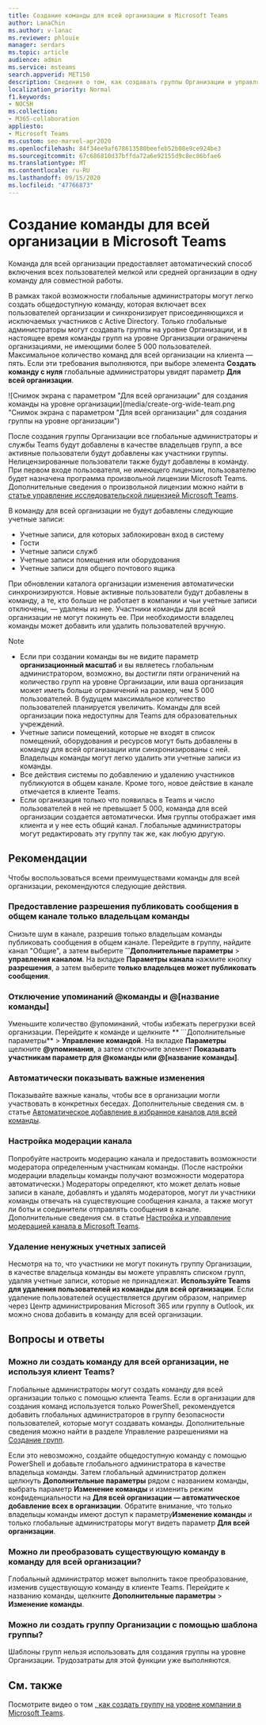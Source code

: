 ```yaml
---
title: Создание команды для всей организации в Microsoft Teams
author: LanaChin
ms.author: v-lanac
ms.reviewer: phlouie
manager: serdars
ms.topic: article
audience: admin
ms.service: msteams
search.appverid: MET150
description: Сведения о том, как создавать группы Организации и управлять ими в Teams, чтобы обеспечить автоматическое взаимодействие всех пользователей в организациях с небольшим и средним размером.
localization_priority: Normal
f1.keywords:
- NOCSH
ms.collection:
- M365-collaboration
appliesto:
- Microsoft Teams
ms.custom: seo-marvel-apr2020
ms.openlocfilehash: 84f34ee9af678613580beefeb52b08e9ce924be3
ms.sourcegitcommit: 67c686810d37bffda72a6e92155d9c8ec86bfae6
ms.translationtype: MT
ms.contentlocale: ru-RU
ms.lasthandoff: 09/15/2020
ms.locfileid: "47766873"
---
```

# <a name="create-an-org-wide-team-in-microsoft-teams"></a>Создание команды для всей организации в Microsoft Teams

Команда для всей организации предоставляет автоматический способ включения всех пользователей мелкой или средней организации в одну команду для совместной работы.

В рамках такой возможности глобальные администраторы могут легко создать общедоступную команду, которая включает всех пользователей организации и синхронизирует присоединяющихся и исключаемых участников с Active Directory. Только глобальные администраторы могут создавать группы на уровне Организации, и в настоящее время команды групп на уровне Организации ограничены организациями, не имеющими более 5 000 пользователей. Максимальное количество команд для всей организации на клиента — пять.  Если эти требования выполняются, при выборе элемента **Создать команду с нуля** глобальные администраторы увидят параметр **Для всей организации**. 

![Снимок экрана с параметром "Для всей организации" для создания команды на уровне организации](media/create-org-wide-team.png "Снимок экрана с параметром "Для всей организации" для создания группы на уровне организации")

После создания группы Организации все глобальные администраторы и службы Teams будут добавлены в качестве владельцев групп, а все активные пользователи будут добавлены как участники группы. Нелицензированные пользователи также будут добавлены в команду. При первом входе пользователя, не имеющего лицензии, пользователю будет назначена программа произвольной лицензии Microsoft Teams. Дополнительные сведения о произвольной лицензии можно найти в [статье управление исследовательской лицензией Microsoft Teams](teams-exploratory.md). 

В команду для всей организации не будут добавлены следующие учетные записи:

- Учетные записи, для которых заблокирован вход в систему
- Гости
- Учетные записи служб
- Учетные записи помещения или оборудования
- Учетные записи для общего почтового ящика

При обновлении каталога организации изменения автоматически синхронизируются. Новые активные пользователи будут добавлены в команду, а те, кто больше не работает в компании и чьи учетные записи отключены, — удалены из нее. Участники команды для всей организации не могут покинуть ее. При необходимости владелец команды может добавить или удалить пользователей вручную.

> [!NOTE]
> - Если при создании команды вы не видите параметр **организационный масштаб** и вы являетесь глобальным администратором, возможно, вы достигли пяти ограничений на количество групп на уровне Организации, или ваша организация может иметь больше ограничений на размер, чем 5 000 пользователей. В будущем максимальное количество пользователей планируется увеличить. Команды для всей организации пока недоступны для Teams для образовательных учреждений.
> - Учетные записи помещений, которые не входят в список помещений, оборудования и ресурсов могут быть добавлены в команду для всей организации или синхронизированы с ней. Владельцы команды могут легко удалить эти учетные записи из команды.
> - Все действия системы по добавлению и удалению участников публикуются в общем канале. Кроме того, новое действие в канале отмечается в клиенте Teams.
> - Если организация только что появилась в Teams и число пользователей в ней не превышает 5 000, команда для всей организации создается автоматически. Имя группы отображает имя клиента и у нее есть общий канал.  Глобальные администраторы могут редактировать эту группу так же, как любую другую. 

## <a name="best-practices"></a>Рекомендации

Чтобы воспользоваться всеми преимуществами команды для всей организации, рекомендуются следующие действия.

### <a name="allow-only-team-owners-to-post-to-the-general-channel"></a>Предоставление разрешения публиковать сообщения в общем канале только владельцам команды

Снизьте шум в канале, разрешив только владельцам команды публиковать сообщения в общем канале. Перейдите в группу, найдите канал "Общие", а затем выберите **̇ ̇ ̇ Дополнительные параметры**  >  **управления каналом**. На вкладке **Параметры канала** нажмите кнопку **разрешения**, а затем выберите **только владельцев может публиковать сообщения**.

### <a name="turn-off-team-and-team-name-mentions"></a>Отключение упоминаний @команды и @[название команды]

 Уменьшите количество @упоминаний, чтобы избежать перегрузки всей организации. Перейдите к команде и щелкните ** ̇ ̇ ̇ Дополнительные параметры** > **Управление командой**. На вкладке **Параметры** щелкните <strong>@упоминания</strong>, а затем отключите элемент **Показывать участникам параметр для @команды или @[название команды]**. 

### <a name="automatically-show-important-channels"></a>Автоматически показывать важные изменения

Показывайте важные каналы, чтобы все в организации могли участвовать в конкретных беседах. Дополнительные сведения см. в статье [Автоматическое добавление в избранное каналов для всей команды](https://support.office.com/article/auto-favorite-channels-for-the-whole-team-a948272c-5aa5-429c-863c-4e1e1cd6b0f6). 

### <a name="set-up-channel-moderation"></a>Настройка модерации канала

Попробуйте настроить модерацию канала и предоставить возможности модератора определенным участникам команды.  (После настройки модерации владельцы команды получают возможности модератора автоматически.) Модераторы определяют, кто может делать новые записи в канале, добавлять и удалять модераторов, могут ли участники команды отвечать на существующие сообщения канала, а также могут ли боты и соединители отправлять сообщения в канале. Дополнительные сведения см. в статье [Настройка и управление модерацией канала в Microsoft Teams](manage-channel-moderation-in-teams.md).

### <a name="remove-accounts-that-might-not-belong"></a>Удаление ненужных учетных записей

Несмотря на то, что участники не могут покинуть группу Организации, в качестве владельца команды вы можете управлять списком групп, удаляя учетные записи, которые не принадлежат. **Используйте Teams для удаления пользователей из команды для всей организации**. Если удаление пользователей осуществляется другим образом, например через Центр администрирования Microsoft 365 или группу в Outlook, их можно снова добавить в команду для всей организации.

## <a name="faq"></a>Вопросы и ответы

### <a name="is-there-a-way-to-create-an-org-wide-team-other-than-using-the-teams-client"></a>Можно ли создать команду для всей организации, не используя клиент Teams?

Глобальные администраторы могут создать команду для всей организации только с помощью клиента Teams. Если в организации для создания команд используется только PowerShell, рекомендуется добавить глобальных администраторов в группу безопасности пользователей, которые могут создавать команды. Дополнительные сведения можно найти в разделе Управление разрешениями на [Создание групп](https://docs.microsoft.com/microsoft-365/admin/create-groups/manage-creation-of-groups).

Если это невозможно, создайте общедоступную команду с помощью PowerShell и добавьте глобального администратора в качестве владельца команды. Затем глобальный администратор должен щелкнуть **Дополнительные параметры** рядом с названием команды, выбрать параметр **Изменение команды** и изменить режим конфиденциальности на **Для всей организации — автоматическое добавление всех в организации**. Обратите внимание, что только владельцы команды имеют доступ к параметру**Изменение команды** и только глобальные администраторы могут видеть параметр **Для всей организации**.

### <a name="is-there-a-way-to-convert-an-existing-team-to-an-org-wide-team"></a>Можно ли преобразовать существующую команду в команду для всей организации?

Глобальный администратор может выполнить такое преобразование, изменив существующую команду в клиенте Teams. Перейдите к названию команды, щелкните **Дополнительные параметры** > **Изменение команды**.

### <a name="can-i-create-an-org-wide-team-using-a-team-template"></a>Можно ли создать группу Организации с помощью шаблона группы?

Шаблоны групп нельзя использовать для создания группы на уровне Организации. Трудозатраты для этой функции уже выполняются. 

## <a name="see-also"></a>См. также

Посмотрите видео о том [, как создать группу на уровне компании в Microsoft Teams](https://support.office.com/article/037bb27a-bcc9-48fe-8d72-44d9482420a3).
